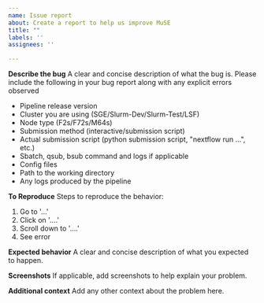 ```yaml
---
name: Issue report
about: Create a report to help us improve MuSE
title: ""
labels: ''
assignees: ''

---
```


**Describe the bug**
A clear and concise description of what the bug is. Please include the following in your bug report along with any explicit errors observed
* Pipeline release version
* Cluster you are using (SGE/Slurm-Dev/Slurm-Test/LSF)
* Node type (F2s/F72s/M64s)
* Submission method (interactive/submission script)
* Actual submission script (python submission script, "nextflow run ...", etc.)
* Sbatch, qsub, bsub command and logs if applicable
* Config files
* Path to the working directory
* Any logs produced by the pipeline

**To Reproduce**
Steps to reproduce the behavior:
1. Go to '...'
2. Click on '....'
3. Scroll down to '....'
4. See error

**Expected behavior**
A clear and concise description of what you expected to happen.

**Screenshots**
If applicable, add screenshots to help explain your problem.

**Additional context**
Add any other context about the problem here.
